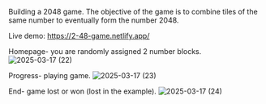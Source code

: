 Building a 2048 game. The objective of the game is to combine tiles of the same number to eventually form the number 2048.

Live demo: https://2-48-game.netlify.app/

Homepage- you are randomly assigned 2 number blocks.
![2025-03-17 (22)](https://github.com/user-attachments/assets/4ec7a462-9ec1-401e-8165-893bf7d045d9)

Progress- playing game.
![2025-03-17 (23)](https://github.com/user-attachments/assets/dac34321-ba34-4bbc-9007-258b7108e7ce)

End- game lost or won (lost in the example).
![2025-03-17 (24)](https://github.com/user-attachments/assets/e7b39d74-2448-4ac9-8b2f-54ce3bab8d0b)
